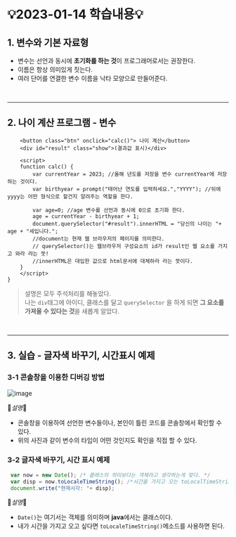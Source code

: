 # 💡2023-01-14 학습내용💡

## 1. 변수와 기본 자료형
- 변수는 선언과 동시에 <b>초기화를 하는 것</b>이 프로그래머로서는 권장한다.
- 이름은 항상 의미있게 짓는다.
- 여러 단어를 연결한 변수 이름을 낙타 모양으로 만들어준다.
<br>
<hr>

## 2. 나이 계산 프로그램 - 변수
```html,js
    <button class="btn" onclick="calc()"> 나이 계산</button> 
    <div id="result" class="show">(결과값 표시)</div>

    <script>
    function calc() {
        var currentYear = 2023; //올해 년도를 저장을 변수 currentYear에 저장하는 것이다.
        var birthyear = prompt("태어난 연도를 입력하세요.","YYYY"); //뒤에 yyyy는 어떤 형식으로 할건지 알려주는 역할을 한다.
    
        var age=0; //age 변수를 선언과 동시에 0으로 초기화 한다.
        age = currentYear - birthyear + 1;
        document.querySelector("#result").innerHTML = "당신의 나이는 "+ age + "세입니다.";
        //document는 현재 웹 브라우저의 페이지를 의미한다.
        // querySelector()는 웹브라우저 구성요소의 id가 result인 웹 요소를 가지고 와라 라는 뜻!
        //innerHTML은 대입한 값으로 html문서에 대체하라 라는 뜻이다.
    }
    </script>
}

```
> 설명은 모두 주석처리를 해놓았다.  
> 나는 ```div```태그에 아이디, 클래스를 달고 ```querySelector``` 을 하게 되면 <b>그 요소를 가져올 수 있다는 것</b>을 새롭게 알았다.
<br>
<hr>

## 3. 실습 - 글자색 바꾸기, 시간표시 예제
### 3-1 콘솔창을 이용한 디버깅 방법
![image](https://user-images.githubusercontent.com/94120988/212545545-6f8cc06e-6a5f-4888-a701-852595063477.png)

📕*설명*📕
- 콘솔창을 이용하여 선언한 변수들이나, 본인이 틀린 코드를 콘솔창에서 확인할 수 있다.
- 위의 사진과 같이 변수의 타입이 어떤 것인지도 확인을 직접 할 수 있다.

### 3-2 글자색 바꾸기, 시간 표시 예제
```js
 var now = new Date(); /* 클래스의 의미보다는 객체라고 생각하는게 맞다. */
 var disp = now.toLocaleTimeString(); /*시간을 가지고 오는 toLocalTimeString()메소드이다.*/
 document.write("현재시각: "+ disp);
```

📕*설명*📕
- ```Date()```는 여기서는 객체를 의미하며 <b>java</b>에서는 클래스이다.
- 내가 시간을 가지고 오고 싶다면 ```toLocaleTimeString()```메소드를 사용하면 된다.
